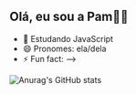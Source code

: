 ## Olá, eu sou a Pam👋🏻


- 🌱 Estudando JavaScript
- 😄 Pronomes: ela/dela
- ⚡ Fun fact: 
-->

![Anurag's GitHub stats](https://github-readme-stats.vercel.app/api?username=anuraghazra&show_icons=true&theme=dark)
